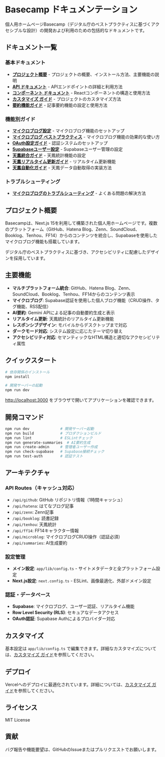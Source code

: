 # Basecamp ドキュメンテーション

個人用ホームページBasecamp（デジタル庁のベストプラクティスに基づくアクセシブルな設計）の開発および利用のための包括的なドキュメントです。

## ドキュメント一覧

### 基本ドキュメント
- [**プロジェクト概要**](README.md) - プロジェクトの概要、インストール方法、主要機能の説明
- [**API ドキュメント**](API.md) - APIエンドポイントの詳細と利用方法
- [**コンポーネント ドキュメント**](COMPONENTS.md) - Reactコンポーネントの構造と使用方法
- [**カスタマイズ ガイド**](CUSTOMIZATION.md) - プロジェクトのカスタマイズ方法
- [**要約機能ガイド**](SUMMARIES.md) - 記事要約機能の設定と使用方法

### 機能別ガイド
- [**マイクロブログ設定**](microblog-setup.md) - マイクロブログ機能のセットアップ
- [**マイクロブログ ベストプラクティス**](microblog-best-practices.md) - マイクロブログ機能の効果的な使い方
- [**OAuth設定ガイド**](oauth-setup.md) - 認証システムのセットアップ
- [**Supabaseユーザー設定**](supabase-user-setup.md) - Supabaseユーザー管理の設定
- [**天鳳統合ガイド**](tenhou-integration.md) - 天鳳統計機能の設定
- [**天鳳リアルタイム更新ガイド**](tenhou-realtime-guide.md) - リアルタイム更新機能
- [**天鳳自動化ガイド**](tenhou-automation.md) - 天鳳データ自動取得の実装方法

### トラブルシューティング
- [**マイクロブログのトラブルシューティング**](troubleshooting-microblog.md) - よくある問題の解決方法

## プロジェクト概要

Basecampは、Next.js 15を利用して構築された個人用ホームページです。複数のプラットフォーム（GitHub、Hatena Blog、Zenn、SoundCloud、Booklog、Tenhou、FF14）からのコンテンツを統合し、Supabaseを使用したマイクロブログ機能も搭載しています。

デジタル庁のベストプラクティスに基づき、アクセシビリティに配慮したデザインを採用しています。

## 主要機能

- **マルチプラットフォーム統合**: GitHub、Hatena Blog、Zenn、SoundCloud、Booklog、Tenhou、FF14からのコンテンツ表示
- **マイクロブログ**: Supabase認証を使用した個人ブログ機能（CRUD操作、タグ機能、RSS配信）
- **AI要約**: Gemini APIによる記事の自動要約生成と表示
- **リアルタイム更新**: 天鳳統計のリアルタイム更新機能
- **レスポンシブデザイン**: モバイルからデスクトップまで対応
- **ダークモード対応**: システム設定に応じたテーマ切り替え
- **アクセシビリティ対応**: セマンティックなHTML構造と適切なアクセシビリティ属性

## クイックスタート

```bash
# 依存関係のインストール
npm install

# 開発サーバーの起動
npm run dev
```

[http://localhost:3000](http://localhost:3000) をブラウザで開いてアプリケーションを確認できます。

## 開発コマンド

```bash
npm run dev              # 開発サーバー起動
npm run build            # プロダクションビルド
npm run lint             # ESLintチェック
npm run generate-summaries  # AI要約生成
npm run create-admin     # 管理者ユーザー作成
npm run check-supabase   # Supabase接続チェック
npm run test-auth        # 認証テスト
```

## アーキテクチャ

### API Routes（キャッシュ対応）
- `/api/github`: GitHub リポジトリ情報（1時間キャッシュ）
- `/api/hatena`: はてなブログ記事
- `/api/zenn`: Zenn記事
- `/api/booklog`: 読書記録
- `/api/tenhou`: 天鳳統計
- `/api/ff14`: FF14キャラクター情報
- `/api/microblog`: マイクロブログCRUD操作（認証必須）
- `/api/summaries`: AI生成要約

### 設定管理
- **メイン設定**: `app/lib/config.ts` - サイトメタデータと全プラットフォーム設定
- **Next.js設定**: `next.config.ts` - ESLint、画像最適化、外部ドメイン設定

### 認証・データベース
- **Supabase**: マイクロブログ、ユーザー認証、リアルタイム機能
- **Row Level Security (RLS)**: セキュアなデータアクセス
- **OAuth認証**: Supabase Authによるプロバイダー対応

## カスタマイズ

基本設定は `app/lib/config.ts` で編集できます。詳細なカスタマイズについては、[カスタマイズ ガイド](CUSTOMIZATION.md)を参照してください。

## デプロイ

Vercelへのデプロイに最適化されています。詳細については、[カスタマイズ ガイド](CUSTOMIZATION.md#デプロイの設定)を参照してください。

## ライセンス

MIT License

## 貢献

バグ報告や機能要望は、GitHubのIssueまたはプルリクエストでお願いします。
